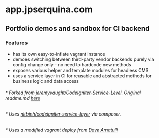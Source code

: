 # app.jpserquina.com
## Portfolio demos and sandbox for CI backend

### Features
* has its own easy-to-inflate vagrant instance
* demoes switching between third-party vendor backends purely via config change only - no need to hardcode new methods
* exposes various helper and template modules for headless CMS
* uses a service layer in CI for reusable and abstracted methods for business logic and data access

###### * Forked from [jeremyvaught/CodeIgniter-Service-Level](https://github.com/jeremyvaught/CodeIgniter-Service-Level). Original readme.md [here](https://github.com/jeremyvaught/CodeIgniter-Service-Level/blob/master/readme.md)
###### * Uses [nltbinh/codeigniter-service-layer](https://github.com/nltbinh/codeigniter-service-layer) via composer.
###### * Uses a modified vagrant deploy from [Dave Amatulli](xojins@gmail.com)